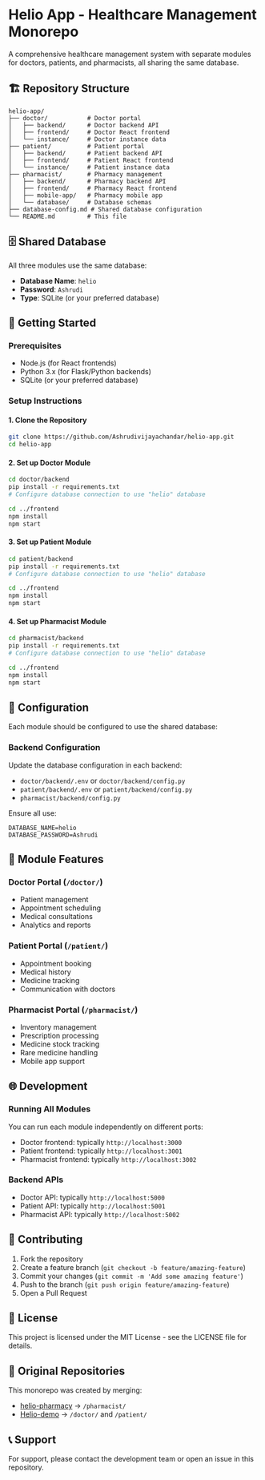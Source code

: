 # Helio App - Healthcare Management Monorepo

A comprehensive healthcare management system with separate modules for doctors, patients, and pharmacists, all sharing the same database.

## 🏗️ Repository Structure

```
helio-app/
├── doctor/           # Doctor portal
│   ├── backend/      # Doctor backend API
│   ├── frontend/     # Doctor React frontend
│   └── instance/     # Doctor instance data
├── patient/          # Patient portal
│   ├── backend/      # Patient backend API
│   ├── frontend/     # Patient React frontend
│   └── instance/     # Patient instance data
├── pharmacist/       # Pharmacy management
│   ├── backend/      # Pharmacy backend API
│   ├── frontend/     # Pharmacy React frontend
│   ├── mobile-app/   # Pharmacy mobile app
│   └── database/     # Database schemas
├── database-config.md # Shared database configuration
└── README.md         # This file
```

## 🗄️ Shared Database

All three modules use the same database:
- **Database Name**: `helio`
- **Password**: `Ashrudi`
- **Type**: SQLite (or your preferred database)

## 🚀 Getting Started

### Prerequisites
- Node.js (for React frontends)
- Python 3.x (for Flask/Python backends)
- SQLite (or your preferred database)

### Setup Instructions

#### 1. Clone the Repository
```bash
git clone https://github.com/Ashrudivijayachandar/helio-app.git
cd helio-app
```

#### 2. Set up Doctor Module
```bash
cd doctor/backend
pip install -r requirements.txt
# Configure database connection to use "helio" database

cd ../frontend
npm install
npm start
```

#### 3. Set up Patient Module
```bash
cd patient/backend
pip install -r requirements.txt
# Configure database connection to use "helio" database

cd ../frontend
npm install
npm start
```

#### 4. Set up Pharmacist Module
```bash
cd pharmacist/backend
pip install -r requirements.txt
# Configure database connection to use "helio" database

cd ../frontend
npm install
npm start
```

## 🔧 Configuration

Each module should be configured to use the shared database:

### Backend Configuration
Update the database configuration in each backend:
- `doctor/backend/.env` or `doctor/backend/config.py`
- `patient/backend/.env` or `patient/backend/config.py`
- `pharmacist/backend/config.py`

Ensure all use:
```
DATABASE_NAME=helio
DATABASE_PASSWORD=Ashrudi
```

## 📱 Module Features

### Doctor Portal (`/doctor/`)
- Patient management
- Appointment scheduling
- Medical consultations
- Analytics and reports

### Patient Portal (`/patient/`)
- Appointment booking
- Medical history
- Medicine tracking
- Communication with doctors

### Pharmacist Portal (`/pharmacist/`)
- Inventory management
- Prescription processing
- Medicine stock tracking
- Rare medicine handling
- Mobile app support

## 🌐 Development

### Running All Modules
You can run each module independently on different ports:
- Doctor frontend: typically `http://localhost:3000`
- Patient frontend: typically `http://localhost:3001`
- Pharmacist frontend: typically `http://localhost:3002`

### Backend APIs
- Doctor API: typically `http://localhost:5000`
- Patient API: typically `http://localhost:5001`
- Pharmacist API: typically `http://localhost:5002`

## 🤝 Contributing

1. Fork the repository
2. Create a feature branch (`git checkout -b feature/amazing-feature`)
3. Commit your changes (`git commit -m 'Add some amazing feature'`)
4. Push to the branch (`git push origin feature/amazing-feature`)
5. Open a Pull Request

## 📄 License

This project is licensed under the MIT License - see the LICENSE file for details.

## 🔗 Original Repositories

This monorepo was created by merging:
- [helio-pharmacy](https://github.com/Ashrudivijayachandar/helio-pharmacy) → `/pharmacist/`
- [Helio-demo](https://github.com/gsribarath/Helio-demo) → `/doctor/` and `/patient/`

## 📞 Support

For support, please contact the development team or open an issue in this repository.